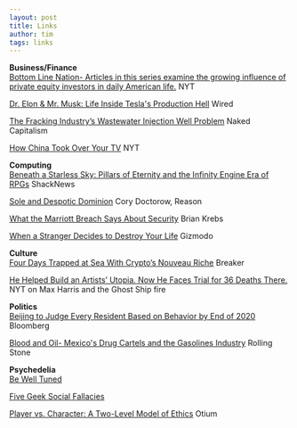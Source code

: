 ```yaml
---
layout: post
title: Links
author: tim
tags: links
---
```


**Business/Finance**  
[Bottom Line Nation- Articles in this series examine the growing influence of private equity investors in daily American life.](https://www.nytimes.com/series/private-equity-bottom-line-nation) NYT  

[Dr. Elon & Mr. Musk: Life Inside Tesla's Production Hell](https://www.wired.com/story/elon-musk-tesla-life-inside-gigafactory/) Wired  

[The Fracking Industry’s Wastewater Injection Well Problem](https://www.nakedcapitalism.com/2018/11/fracking-industrys-wastewater-injection-well-problem.html?utm_source=feedburner&utm_medium=feed&utm_campaign=Feed%3A+NakedCapitalism+%28naked+capitalism%29) Naked Capitalism  

[How China Took Over Your TV](https://www.nytimes.com/interactive/2018/11/18/world/asia/made-in-china.html) NYT  

**Computing**  
[Beneath a Starless Sky: Pillars of Eternity and the Infinity Engine Era of RPGs](https://www.shacknews.com/article/103473/beneath-a-starless-sky-pillars-of-eternity-and-the-infinity-engine-era-of-rpgs) ShackNews   

[Sole and Despotic Dominion](https://reason.com/archives/2018/11/17/sole-and-despotic-dominion) Cory Doctorow, Reason     

[What the Marriott Breach Says About Security](https://krebsonsecurity.com/2018/12/what-the-marriott-breach-says-about-security/) Brian Krebs  

[When a Stranger Decides to Destroy Your Life](https://gizmodo.com/when-a-stranger-decides-to-destroy-your-life-1827546385) Gizmodo  

**Culture**  
[Four Days Trapped at Sea With Crypto’s Nouveau Riche](https://breakermag.com/trapped-at-sea-with-cryptos-nouveau-riche/) Breaker   

[He Helped Build an Artists’ Utopia. Now He Faces Trial for 36 Deaths There.](https://www.nytimes.com/2018/12/12/magazine/oakland-warehouse-fire-ghost-ship.html) NYT on Max Harris and the Ghost Ship fire   

**Politics**  
[Beijing to Judge Every Resident Based on Behavior by End of 2020](https://www.bloomberg.com/news/articles/2018-11-21/beijing-to-judge-every-resident-based-on-behavior-by-end-of-2020) Bloomberg  

[Blood and Oil- Mexico's Drug Cartels and the Gasolines Industry](https://www.rollingstone.com/culture/culture-features/drug-war-mexico-gas-oil-cartel-717563/) Rolling Stone  

**Psychedelia**  
[Be Well Tuned](http://bewelltuned.com/)  

[Five Geek Social Fallacies](http://www.plausiblydeniable.com/opinion/gsf.html)    

[Player vs. Character: A Two-Level Model of Ethics](https://srconstantin.wordpress.com/2018/12/14/player-vs-character-a-two-level-model-of-ethics/) Otium  

